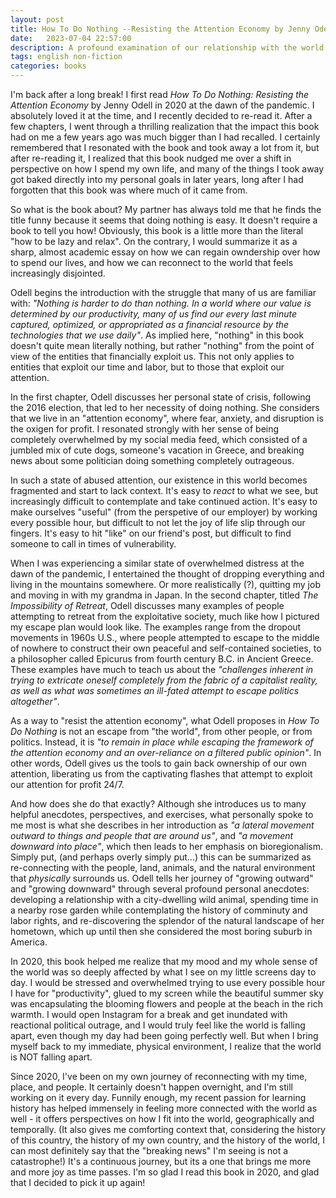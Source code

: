 ```yaml
---
layout: post
title: How To Do Nothing --Resisting the Attention Economy by Jenny Odell
date:   2023-07-04 22:57:00
description: A profound examination of our relationship with the world
tags: english non-fiction
categories: books
---
```


I'm back after a long break! I first read _How To Do Nothing: Resisting the Attention Economy_ by Jenny Odell in 2020 at the dawn of the pandemic. I absolutely loved it at the time, and I recently decided to re-read it. After a few chapters, I went through a thrilling realization that the impact this book had on me a few years ago was much bigger than I had recalled. I certainly remembered that I resonated with the book and took away a lot from it, but after re-reading it, I realized that this book nudged me over a shift in perspective on how I spend my own life, and many of the things I took away got baked directly into my personal goals in later years, long after I had forgotten that this book was where much of it came from. 

So what is the book about? My partner has always told me that he finds the title funny because it seems that doing nothing is easy. It doesn't require a book to tell you how! Obviously, this book is a little more than the literal "how to be lazy and relax". On the contrary, I would summarize it as a sharp, almost academic essay on how we can regain owndership over how to spend our lives, and how we can reconnect to the world that feels increasingly disjointed. 

Odell begins the introduction with the struggle that many of us are familiar with: _"Nothing is harder to do than nothing. In a world where our value is determined by our productivity, many of us find our every last minute captured, optimized, or appropriated as a financial resource by the technologies that we use daily"_. As implied here, "nothing" in this book doesn't quite mean literally nothing, but rather "nothing" from the point of view of the entities that financially exploit us. This not only applies to entities that exploit our time and labor, but to those that exploit our attention. 

In the first chapter, Odell discusses her personal state of crisis, following the 2016 election, that led to her necessity of doing nothing. She considers that we live in an "attention economy", where fear, anxiety, and disruption is the oxigen for profit. I resonated strongly with her sense of being completely overwhelmed by my social media feed, which consisted of a jumbled mix of cute dogs, someone's vacation in Greece, and breaking news about some politician doing something completely outrageous. 

In such a state of abused attention, our existence in this world becomes fragmented and start to lack context. It's easy to _react_ to what we see, but increasingly difficult to contemplate and take continued action. It's easy to make ourselves "useful" (from the perspetive of our employer) by working every possible hour, but difficult to not let the joy of life slip through our fingers. It's easy to hit "like" on our friend's post, but difficult to find someone to call in times of vulnerability. 

When I was experiencing a similar state of overwhelmed distress at the dawn of the pandemic, I entertained the thought of dropping everything and living in the mountains somewhere. Or more realistically (?), quitting my job and moving in with my grandma in Japan. In the second chapter, titled _The Impossibility of Retreat_, Odell discusses many examples of people attempting to retreat from the exploitative society, much like how I pictured my escape plan would look like. The examples range from the dropout movements in 1960s U.S., where people attempted to escape to the middle of nowhere to construct their own peaceful and self-contained societies, to a philosopher called Epicurus from fourth century B.C. in Ancient Greece. These examples have much to teach us about the _"challenges inherent in trying to extricate oneself completely from the fabric of a capitalist reality, as well as what was sometimes an ill-fated attempt to escape politics altogether"_. 

As a way to "resist the attention economy", what Odell proposes in _How To Do Nothing_ is not an escape from "the world", from other people, or from politics. Instead, it is _"to remain in place while escaping the framework of the attention economy and an over-reliance on a filtered public opinion"_. In other words, Odell gives us the tools to gain back ownership of our own attention, liberating us from the captivating flashes that attempt to exploit our attention for profit 24/7. 

And how does she do that exactly? Although she introduces us to many helpful anecdotes, perspectives, and exercises, what personally spoke to me most is what she describes in her introduction as _"a lateral movement outward to things and people that are around us"_, and _"a movement downward into place"_, which then leads to her emphasis on bioregionalism. Simply put, (and perhaps overly simply put...) this can be summarized as re-connecting with the people, land, animals, and the natural environment that _physically_ surrounds us. Odell tells her journey of "growing outward" and "growing downward" through several profound personal anecdotes: developing a relationship with a city-dwelling wild animal, spending time in a nearby rose garden while contemplating the history of comminuty and labor rights, and re-discovering the splendor of the natural landscape of her hometown, which up until then she considered the most boring suburb in America. 

In 2020, this book helped me realize that my mood and my whole sense of the world was so deeply affected by what I see on my little screens day to day. I would be stressed and overwhelmed trying to use every possible hour I have for "productivity", glued to my screen while the beautiful summer sky was encapsulating the blooming flowers and people at the beach in the rich warmth. I would open Instagram for a break and get inundated with reactional political outrage, and I would truly feel like the world is falling apart, even though my day had been going perfectly well. But when I bring myself back to my immediate, physical environment, I realize that the world is NOT falling apart. 

Since 2020, I've been on my own journey of reconnecting with my time, place, and people. It certainly doesn't happen overnight, and I'm still working on it every day. Funnily enough, my recent passion for learning history has helped immensely in feeling more connected with the world as well - it offers perspectives on how I fit into the world, geographically and temporally. (It also gives me comforting context that, considering the history of this country, the history of my own country, and the history of the world, I can most definitely say that the "breaking news" I'm seeing is not a catastrophe!) It's a continuous journey, but its a one that brings me more and more joy as time passes. I'm so glad I read this book in 2020, and glad that I decided to pick it up again! 
